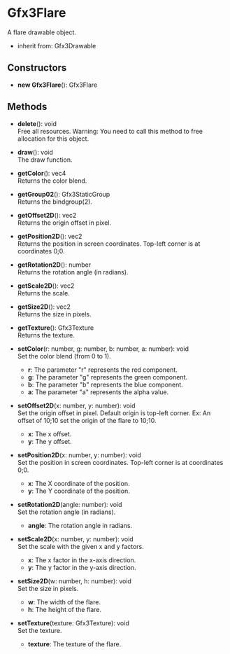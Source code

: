 # Gfx3Flare

A flare drawable object.
- inherit from: Gfx3Drawable
## Constructors
- **new Gfx3Flare**(): Gfx3Flare   
## Methods
- **delete**(): void   
Free all resources.
Warning: You need to call this method to free allocation for this object.

- **draw**(): void   
The draw function.

- **getColor**(): vec4   
Returns the color blend.

- **getGroup02**(): Gfx3StaticGroup   
Returns the bindgroup(2).

- **getOffset2D**(): vec2   
Returns the origin offset in pixel.

- **getPosition2D**(): vec2   
Returns the position in screen coordinates.
Top-left corner is at coordinates 0;0.

- **getRotation2D**(): number   
Returns the rotation angle (in radians).

- **getScale2D**(): vec2   
Returns the scale.

- **getSize2D**(): vec2   
Returns the size in pixels.

- **getTexture**(): Gfx3Texture   
Returns the texture.

- **setColor**(r: number, g: number, b: number, a: number): void   
Set the color blend (from 0 to 1).
   - **r**: The parameter "r" represents the red component.
   - **g**: The parameter "g" represents the green component.
   - **b**: The parameter "b" represents the blue component.
   - **a**: The parameter "a" represents the alpha value.

- **setOffset2D**(x: number, y: number): void   
Set the origin offset in pixel.
Default origin is top-left corner. Ex: An offset of 10;10 set the origin of the flare to 10;10.
   - **x**: The x offset.
   - **y**: The y offset.

- **setPosition2D**(x: number, y: number): void   
Set the position in screen coordinates.
Top-left corner is at coordinates 0;0.
   - **x**: The X coordinate of the position.
   - **y**: The Y coordinate of the position.

- **setRotation2D**(angle: number): void   
Set the rotation angle (in radians).
   - **angle**: The rotation angle in radians.

- **setScale2D**(x: number, y: number): void   
Set the scale with the given x and y factors.
   - **x**: The x factor in the x-axis direction.
   - **y**: The y factor in the y-axis direction.

- **setSize2D**(w: number, h: number): void   
Set the size in pixels.
   - **w**: The width of the flare.
   - **h**: The height of the flare.

- **setTexture**(texture: Gfx3Texture): void   
Set the texture.
   - **texture**: The texture of the flare.
